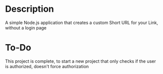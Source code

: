 # Description

A simple Node.js application that creates a custom Short URL for your Link, without a login page

# To-Do

This project is complete, to start a new project that only checks if the user is authorized, doesn't force authorization
